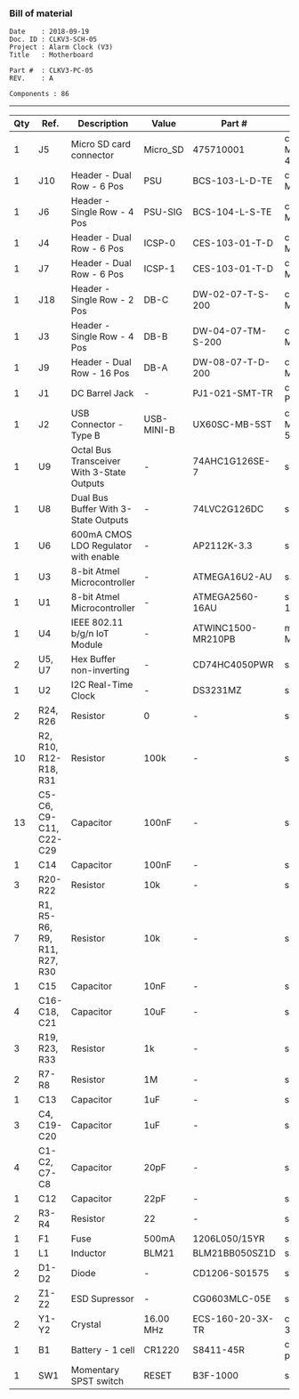 ### Bill of material ###

```
Date    : 2018-09-19
Doc. ID : CLKV3-SCH-05
Project : Alarm Clock (V3)
Title   : Motherboard

Part #  : CLKV3-PC-05
REV.    : A

Components : 86
```

------------------------------------------------------------------------------------------------------------------------


| Qty | Ref.                         | Description                                | Value      | Part #             | Footprint                       |
|-----|------------------------------|--------------------------------------------|------------|--------------------|---------------------------------|
| 1   | J5                           | Micro SD card connector                    | Micro_SD   | 475710001          | conn-io:MOLEX-MICROSD-475710001 |
| 1   | J10                          | Header - Dual Row - 6 Pos                  | PSU        | BCS-103-L-D-TE     | conn-header:HDR-M-2x03          |
| 1   | J6                           | Header - Single Row - 4 Pos                | PSU-SIG    | BCS-104-L-S-TE     | conn-header:HDR-M-1x04          |
| 1   | J4                           | Header - Dual Row - 6 Pos                  | ICSP-0     | CES-103-01-T-D     | conn-header:HDR-M-2x03          |
| 1   | J7                           | Header - Dual Row - 6 Pos                  | ICSP-1     | CES-103-01-T-D     | conn-header:HDR-M-2x03          |
| 1   | J18                          | Header - Single Row - 2 Pos                | DB-C       | DW-02-07-T-S-200   | conn-header:HDR-M-1x02          |
| 1   | J3                           | Header - Single Row - 4 Pos                | DB-B       | DW-04-07-TM-S-200  | conn-header:HDR-M-1x04          |
| 1   | J9                           | Header - Dual Row - 16 Pos                 | DB-A       | DW-08-07-T-D-200   | conn-header:HDR-M-2x08          |
| 1   | J1                           | DC Barrel Jack                             | -          | PJ1-021-SMT-TR     | conn-power:CUI-P1J-021-SMT      |
| 1   | J2                           | USB Connector - Type B                     | USB-MINI-B | UX60SC-MB-5ST      | conn-io:USB-MB_UX60SC-MB-5ST    |
| 1   | U9                           | Octal Bus Transceiver With 3-State Outputs | -          | 74AHC1G126SE-7     | smt-sot:SOT-353                 |
| 1   | U8                           | Dual Bus Buffer With 3-State Outputs       | -          | 74LVC2G126DC       | smt-sop:VSSOP8                  |
| 1   | U6                           | 600mA CMOS LDO Regulator with enable       | -          | AP2112K-3.3        | smt-sot:SOT23-5                 |
| 1   | U3                           | 8-bit Atmel Microcontroller                | -          | ATMEGA16U2-AU      | smt-qfp:QFP-7-32                |
| 1   | U1                           | 8-bit Atmel Microcontroller                | -          | ATMEGA2560-16AU    | smt-qfp:QFP-14-100              |
| 1   | U4                           | IEEE 802.11 b/g/n IoT Module               | -          | ATWINC1500-MR210PB | misc:ATWINC1500-MR              |
| 2   | U5, U7                       | Hex Buffer non-inverting                   | -          | CD74HC4050PWR      | smt-sop:TSSOP16                 |
| 1   | U2                           | I2C Real-Time Clock                        | -          | DS3231MZ           | smt-soic:SOIC8                  |
| 2   | R24, R26                     | Resistor                                   | 0          | -                  | smt:R-0805                      |
| 10  | R2, R10, R12-R18, R31        | Resistor                                   | 100k       | -                  | smt:R-0603                      |
| 13  | C5-C6, C9-C11, C22-C29       | Capacitor                                  | 100nF      | -                  | smt:C-0603                      |
| 1   | C14                          | Capacitor                                  | 100nF      | -                  | smt:R-0603                      |
| 3   | R20-R22                      | Resistor                                   | 10k        | -                  | smt:C-0603                      |
| 7   | R1, R5-R6, R9, R11, R27, R30 | Resistor                                   | 10k        | -                  | smt:R-0603                      |
| 1   | C15                          | Capacitor                                  | 10nF       | -                  | smt:C-0603                      |
| 4   | C16-C18, C21                 | Capacitor                                  | 10uF       | -                  | smt:C-0805                      |
| 3   | R19, R23, R33                | Resistor                                   | 1k         | -                  | smt:R-0603                      |
| 2   | R7-R8                        | Resistor                                   | 1M         | -                  | smt:R-0603                      |
| 1   | C13                          | Capacitor                                  | 1uF        | -                  | smt:C-0603                      |
| 3   | C4, C19-C20                  | Capacitor                                  | 1uF        | -                  | smt:C-0805                      |
| 4   | C1-C2, C7-C8                 | Capacitor                                  | 20pF       | -                  | smt:C-0603                      |
| 1   | C12                          | Capacitor                                  | 22pF       | -                  | smt:C-0603                      |
| 2   | R3-R4                        | Resistor                                   | 22         | -                  | smt:R-0603                      |
| 1   | F1                           | Fuse                                       | 500mA      | 1206L050/15YR      | smt:FER-1206                    |
| 1   | L1                           | Inductor                                   | BLM21      | BLM21BB050SZ1D     | smt:FER-0805                    |
| 2   | D1-D2                        | Diode                                      | -          | CD1206-S01575      | smt:D-1206                      |
| 2   | Z1-Z2                        | ESD Supressor                              | -          | CG0603MLC-05E      | smt:FER-0603                    |
| 2   | Y1-Y2                        | Crystal                                    | 16.00 MHz  | ECS-160-20-3X-TR   | crystals:smt-CSM-3X-7x4mm       |
| 1   | B1                           | Battery - 1 cell                           | CR1220     | S8411-45R          | conn-power:S8411-45R            |
| 1   | SW1                          | Momentary SPST switch                      | RESET      | B3F-1000           | switches:B3F-10XX               |
